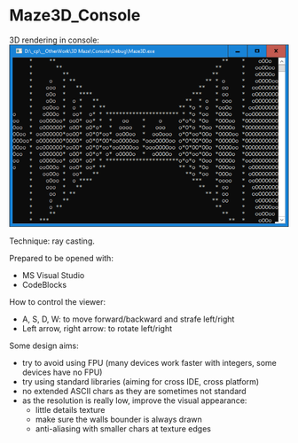 # Maze3D_Console
3D rendering in console:
![Snapshot](/Snapshot.png)

Technique: ray casting.

Prepared to be opened with:
- MS Visual Studio
- CodeBlocks

How to control the viewer:
- A, S, D, W: to move forward/backward and strafe left/right
- Left arrow, right arrow: to rotate left/right

Some design aims:
- try to avoid using FPU (many devices work faster with integers, some devices have no FPU)
- try using standard libraries (aiming for cross IDE, cross platform)
- no extended ASCII chars as they are sometimes not standard
- as the resolution is really low, improve the visual appearance:
    - little details texture
    - make sure the walls bounder is always drawn
    - anti-aliasing with smaller chars at texture edges
